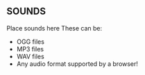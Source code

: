 ## SOUNDS
Place sounds here
These can be:
- OGG files
- MP3 files
- WAV files
- Any audio format supported by a browser!
